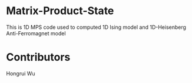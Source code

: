 # Matrix-Product-State
This is 1D MPS code used to computed 1D Ising model and 1D-Heisenberg Anti-Ferromagnet model
# Contributors
Hongrui Wu
